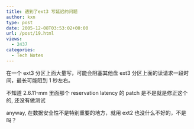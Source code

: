 ```yaml
---
title: 遇到了ext3 写延迟的问题
author: kxn
type: post
date: 2005-12-08T03:53:02+00:00
url: /post/19.html
views:
  - 2437
categories:
  - Tech Notes
---
```


在一个 ext3 分区上面大量写，可能会阻塞其他盘 ext3 分区上面的读请求一段时间，最长可能阻到 1 秒左右。

不知道 2.6.11-mm 里面那个 reservation latency 的 patch 是不是就是修正这个的, 还没有做测试

anyway, 在数据安全性不是特别重要的地方，就用 ext2 也没什么不好的，不是吗？

